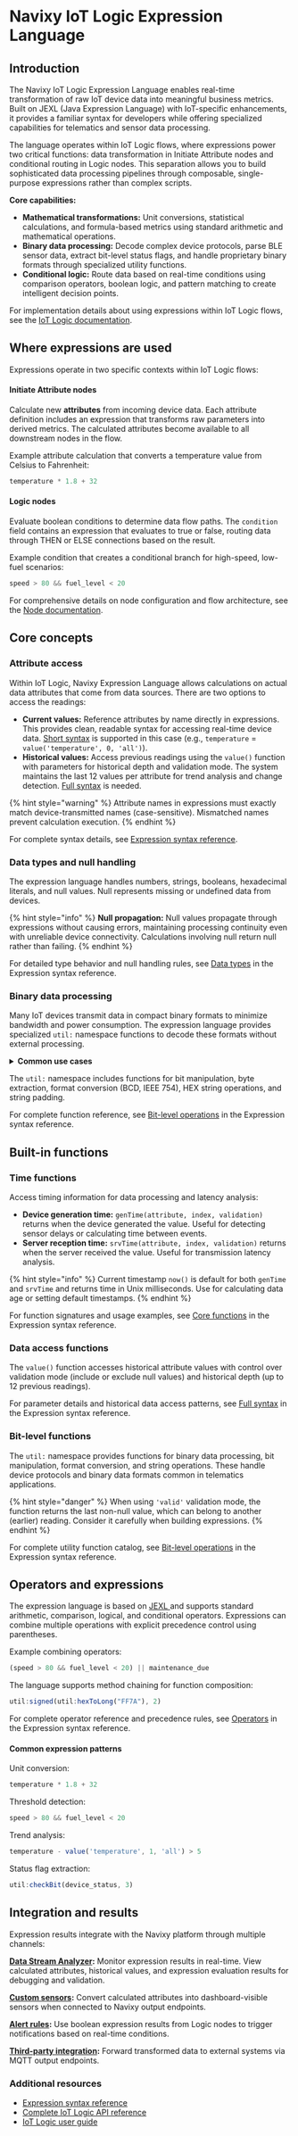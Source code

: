 # Navixy IoT Logic Expression Language

## Introduction

The Navixy IoT Logic Expression Language enables real-time transformation of raw IoT device data into meaningful business metrics. Built on JEXL (Java Expression Language) with IoT-specific enhancements, it provides a familiar syntax for developers while offering specialized capabilities for telematics and sensor data processing.

The language operates within IoT Logic flows, where expressions power two critical functions: data transformation in Initiate Attribute nodes and conditional routing in Logic nodes. This separation allows you to build sophisticated data processing pipelines through composable, single-purpose expressions rather than complex scripts.

**Core capabilities:**

* **Mathematical transformations:** Unit conversions, statistical calculations, and formula-based metrics using standard arithmetic and mathematical operations.
* **Binary data processing:** Decode complex device protocols, parse BLE sensor data, extract bit-level status flags, and handle proprietary binary formats through specialized utility functions.
* **Conditional logic:** Route data based on real-time conditions using comparison operators, boolean logic, and pattern matching to create intelligent decision points.

For implementation details about using expressions within IoT Logic flows, see the [IoT Logic documentation](https://app.gitbook.com/s/446mKak1zDrGv70ahuYZ/guide/account/iot-logic).

## Where expressions are used

Expressions operate in two specific contexts within IoT Logic flows:

#### Initiate Attribute nodes

Calculate new **attributes** from incoming device data. Each attribute definition includes an expression that transforms raw parameters into derived metrics. The calculated attributes become available to all downstream nodes in the flow.

Example attribute calculation that converts a temperature value from Celsius to Fahrenheit:

```javascript
temperature * 1.8 + 32
```

#### Logic nodes

Evaluate boolean conditions to determine data flow paths. The `condition` field contains an expression that evaluates to true or false, routing data through THEN or ELSE connections based on the result.

Example condition that creates a conditional branch for high-speed, low-fuel scenarios:

```javascript
speed > 80 && fuel_level < 20
```

For comprehensive details on node configuration and flow architecture, see the [Node documentation](../../technical-details/nodes.md).

## Core concepts

### Attribute access

Within IoT Logic, Navixy Expression Language allows calculations on actual data attributes that come from data sources. There are two options to access the readings:

* **Current values:** Reference attributes by name directly in expressions. This provides clean, readable syntax for accessing real-time device data. [Short syntax](expression-syntax-reference.md#short-syntax-current-values) is supported in this case (e.g., `temperature` = `value('temperature', 0, 'all')`).
* **Historical values:** Access previous readings using the `value()` function with parameters for historical depth and validation mode. The system maintains the last 12 values per attribute for trend analysis and change detection. [Full syntax](expression-syntax-reference.md#full-syntax-historical-and-advanced) is needed.

{% hint style="warning" %}
Attribute names in expressions must exactly match device-transmitted names (case-sensitive). Mismatched names prevent calculation execution.
{% endhint %}

For complete syntax details, see [Expression syntax reference](expression-syntax-reference.md).

### Data types and null handling

The expression language handles numbers, strings, booleans, hexadecimal literals, and null values. Null represents missing or undefined data from devices.

{% hint style="info" %}
**Null propagation:** Null values propagate through expressions without causing errors, maintaining processing continuity even with unreliable device connectivity. Calculations involving null return null rather than failing.
{% endhint %}

For detailed type behavior and null handling rules, see [Data types](expression-syntax-reference.md#data-types-and-type-handling) in the Expression syntax reference.

### Binary data processing

Many IoT devices transmit data in compact binary formats to minimize bandwidth and power consumption. The expression language provides specialized `util:` namespace functions to decode these formats without external processing.

<details>

<summary><strong>Common use cases</strong></summary>

#### Extract sensor values from HEX-encoded data

```javascript
util:hexToLong(ble_additional_data_1, 1, 0) / 1000.0
```

**What this expression does:** Extracts a 2-byte sensor value from BLE additional data in HEX format, reverses byte order for little-endian reading, and converts from millivolts to volts.

**Calculation example:** Device sends `ble_additional_data = "FF7A2B"` → Result: `2.991` (volts)

**Formula breakdown:**

* `util:hexToLong` - Converts HEX string bytes to a Long integer
* `ble_additional_data` - Attribute containing HEX string from the device
* `1` - First byte position (starting from left, 0-indexed)
* `0` - Last byte position (reading right-to-left for little-endian byte swap)
* `/ 1000.0` - Division operation to convert millivolts to volts

#### Check device status flags at bit level

```javascript
util:checkBit(status_flags, 2)
```

**What this expression does:** Checks if a specific bit is set in a status byte, useful for reading boolean device states like door open/closed, engine on/off, or sensor active/inactive.

**Calculation example:** Device sends `status_flags = 4` (binary `0100`) → Result: `true` (bit 2 is set)

**Formula breakdown:**

* `util:checkBit` - Returns `true` if the specified bit is set (equals 1), `false` otherwise
* `status_flags` - Attribute containing the device status byte
* `2` - Bit position to check (0 = rightmost/LSB, counting from right to left)

#### Decode BCD-encoded identifiers

```javascript
util:fromBcd(raw_device_id)
```

**What this expression does:** Converts a Binary Coded Decimal (BCD) number to standard decimal format, commonly used for device IDs and timestamps in industrial protocols.

**Calculation example:** Device sends `raw_device_id = 0x1234` → Result: `1234`

**Formula breakdown:**

* `util:fromBcd` - Converts BCD-encoded number to decimal Long integer
* `raw_device_id` - Attribute containing the BCD-encoded identifier from the device

{% hint style="info" %}
In BCD format, each decimal digit (0-9) is represented by 4 bits. For example, BCD `0x1234` represents decimal `1234`.
{% endhint %}

#### Handle signed values from binary protocols

```javascript
util:signed(util:hexToLong(sensor_data, 0, 1), 2)
```

**What this expression does:** Extracts a 2-byte value from HEX data and interprets it as a signed integer, necessary when devices transmit negative values (like temperatures below zero) as unsigned integers.

**Calculation example:** Device sends `sensor_data = "FFFF"` → Result: `-1`

**Formula breakdown:**

* `util:signed` - Converts unsigned number to signed by interpreting the most significant bit as a sign bit
* `util:hexToLong(sensor_data, 0, 1)` - Inner function that extracts bytes 0-1 from HEX string
  * `sensor_data` - Attribute containing HEX string from the device
  * `0` - First byte position
  * `1` - Last byte position (big-endian byte order)
* `2` - Number of bytes to interpret as signed (2 bytes = 16-bit signed integer, range: -32768 to 32767)

</details>

The `util:` namespace includes functions for bit manipulation, byte extraction, format conversion (BCD, IEEE 754), HEX string operations, and string padding.

For complete function reference, see [Bit-level operations](expression-syntax-reference.md#bit-level-operations) in the Expression syntax reference.

## Built-in functions

### Time functions

Access timing information for data processing and latency analysis:

* **Device generation time:** `genTime(attribute, index, validation)` returns when the device generated the value. Useful for detecting sensor delays or calculating time between events.
* **Server reception time:** `srvTime(attribute, index, validation)` returns when the server received the value. Useful for transmission latency analysis.

{% hint style="info" %}
Current timestamp `now()` is default for both `genTime` and `srvTime` and returns time in Unix milliseconds. Use for calculating data age or setting default timestamps.
{% endhint %}

For function signatures and usage examples, see [Core functions](expression-syntax-reference.md#core-functions) in the Expression syntax reference.

### Data access functions

The `value()` function accesses historical attribute values with control over validation mode (include or exclude null values) and historical depth (up to 12 previous readings).

For parameter details and historical data access patterns, see [Full syntax](expression-syntax-reference.md#full-syntax) in the Expression syntax reference.

### Bit-level functions

The `util:` namespace provides functions for binary data processing, bit manipulation, format conversion, and string operations. These handle device protocols and binary data formats common in telematics applications.

{% hint style="danger" %}
When using `'valid'` validation mode, the function returns the last non-null value, which can belong to another (earlier) reading. Consider it carefully when building expressions.
{% endhint %}

For complete utility function catalog, see [Bit-level operations](expression-syntax-reference.md#bit-level-operations) in the Expression syntax reference.

## Operators and expressions

The expression language is based on [JEXL ](https://commons.apache.org/proper/commons-jexl/reference/syntax.html)and supports standard arithmetic, comparison, logical, and conditional operators. Expressions can combine multiple operations with explicit precedence control using parentheses.

Example combining operators:

```javascript
(speed > 80 && fuel_level < 20) || maintenance_due
```

The language supports method chaining for function composition:

```javascript
util:signed(util:hexToLong("FF7A"), 2)
```

For complete operator reference and precedence rules, see [Operators](expression-syntax-reference.md#operators) in the Expression syntax reference.

#### Common expression patterns

Unit conversion:

```javascript
temperature * 1.8 + 32
```

Threshold detection:

```javascript
speed > 80 && fuel_level < 20
```

Trend analysis:

```javascript
temperature - value('temperature', 1, 'all') > 5
```

Status flag extraction:

```javascript
util:checkBit(device_status, 3)
```

## Integration and results

Expression results integrate with the Navixy platform through multiple channels:

[**Data Stream Analyzer**](https://app.gitbook.com/s/446mKak1zDrGv70ahuYZ/guide/account/iot-logic/data-stream-analyzer)**:** Monitor expression results in real-time. View calculated attributes, historical values, and expression evaluation results for debugging and validation.

[**Custom sensors**](https://app.gitbook.com/s/446mKak1zDrGv70ahuYZ/guide/account/iot-logic/flow-management/initiate-attribute-node/displaying-new-calculated-attributes-on-the-navixy-platform)**:** Convert calculated attributes into dashboard-visible sensors when connected to Navixy output endpoints.

[**Alert rules**](https://app.gitbook.com/s/446mKak1zDrGv70ahuYZ/guide/events-and-notifications)**:** Use boolean expression results from Logic nodes to trigger notifications based on real-time conditions.

[**Third-party integration**](https://app.gitbook.com/s/446mKak1zDrGv70ahuYZ/guide/account/iot-logic/flow-management/output-endpoint-node)**:** Forward transformed data to external systems via MQTT output endpoints.

### Additional resources

* [Expression syntax reference](expression-syntax-reference.md)
* [Complete IoT Logic API reference](../../resources/api-reference/)
* [IoT Logic user guide](https://app.gitbook.com/s/446mKak1zDrGv70ahuYZ/guide/account/iot-logic)
